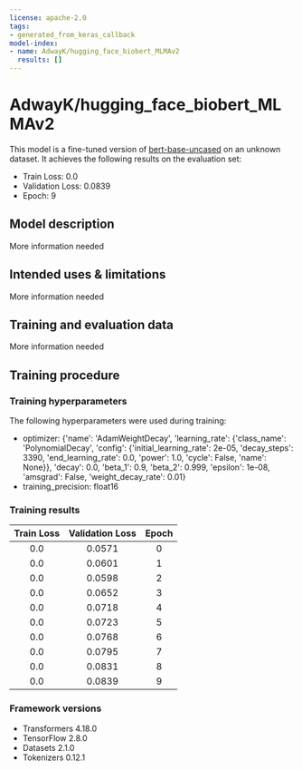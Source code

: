 ```yaml
---
license: apache-2.0
tags:
- generated_from_keras_callback
model-index:
- name: AdwayK/hugging_face_biobert_MLMAv2
  results: []
---
```


<!-- This model card has been generated automatically according to the information Keras had access to. You should
probably proofread and complete it, then remove this comment. -->

# AdwayK/hugging_face_biobert_MLMAv2

This model is a fine-tuned version of [bert-base-uncased](https://huggingface.co/bert-base-uncased) on an unknown dataset.
It achieves the following results on the evaluation set:
- Train Loss: 0.0
- Validation Loss: 0.0839
- Epoch: 9

## Model description

More information needed

## Intended uses & limitations

More information needed

## Training and evaluation data

More information needed

## Training procedure

### Training hyperparameters

The following hyperparameters were used during training:
- optimizer: {'name': 'AdamWeightDecay', 'learning_rate': {'class_name': 'PolynomialDecay', 'config': {'initial_learning_rate': 2e-05, 'decay_steps': 3390, 'end_learning_rate': 0.0, 'power': 1.0, 'cycle': False, 'name': None}}, 'decay': 0.0, 'beta_1': 0.9, 'beta_2': 0.999, 'epsilon': 1e-08, 'amsgrad': False, 'weight_decay_rate': 0.01}
- training_precision: float16

### Training results

| Train Loss | Validation Loss | Epoch |
|:----------:|:---------------:|:-----:|
| 0.0        | 0.0571          | 0     |
| 0.0        | 0.0601          | 1     |
| 0.0        | 0.0598          | 2     |
| 0.0        | 0.0652          | 3     |
| 0.0        | 0.0718          | 4     |
| 0.0        | 0.0723          | 5     |
| 0.0        | 0.0768          | 6     |
| 0.0        | 0.0795          | 7     |
| 0.0        | 0.0831          | 8     |
| 0.0        | 0.0839          | 9     |


### Framework versions

- Transformers 4.18.0
- TensorFlow 2.8.0
- Datasets 2.1.0
- Tokenizers 0.12.1
